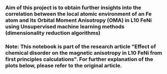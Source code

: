 ### Aim of this project is to obtain further insights into the correlation between the local atomic environment of an Fe atom and its Orbital Moment Anisotropy (OMA) in L10 FeNi using Unsupervised machine learning methods (dimensionality reduction algorithms)  

### Note: This notebook is part of the research article "Effect of chemical disorder on the magnetic anisotropy in L10 FeNi from first principles calculations". For further explanation of the plots below, please refer to the original article.

